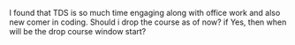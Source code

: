 I found that TDS is so much time engaging along with office work and also new comer in coding. Should i drop the course as of now? if Yes, then when will be the drop course window start?
